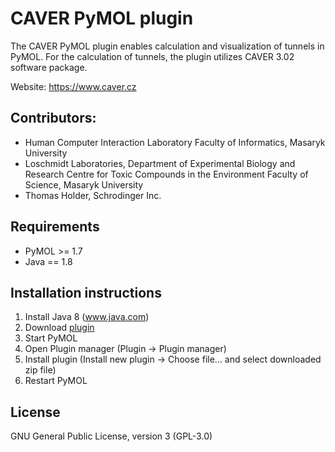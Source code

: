 # CAVER PyMOL plugin

The CAVER PyMOL plugin enables calculation and visualization of tunnels in
PyMOL. For the calculation of tunnels, the plugin utilizes CAVER 3.02 software
package.

Website: <https://www.caver.cz>

## Contributors:
* Human Computer Interaction Laboratory Faculty of Informatics, Masaryk University
* Loschmidt Laboratories, Department of Experimental Biology and Research Centre for Toxic Compounds in the Environment Faculty of Science, Masaryk University
* Thomas Holder, Schrodinger Inc.


## Requirements
* PyMOL  >=  1.7
* Java   ==  1.8

## Installation instructions

1. Install Java 8 (www.java.com)
2. Download [plugin](https://github.com/loschmidt/caver-pymol-plugin/archive/master.zip)
3. Start PyMOL
4. Open Plugin manager (Plugin -> Plugin manager)
5. Install plugin (Install new plugin -> Choose file... and select downloaded zip file)
6. Restart PyMOL

## License

GNU General Public License, version 3 (GPL-3.0)
